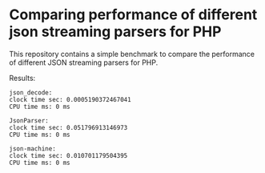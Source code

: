 # Comparing performance of different json streaming parsers for PHP

This repository contains a simple benchmark to compare the performance of different JSON streaming parsers for PHP.

Results:

```text
json_decode:
clock time sec: 0.0005190372467041
CPU time ms: 0 ms

JsonParser:
clock time sec: 0.051796913146973
CPU time ms: 0 ms

json-machine:
clock time sec: 0.010701179504395
CPU time ms: 0 ms
```

